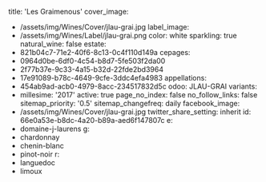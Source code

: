 title: 'Les Graimenous'
cover_image:
  - /assets/img/Wines/Cover/jlau-grai.jpg
label_image:
  - /assets/img/Wines/Label/jlau-grai.png
color: white
sparkling: true
natural_wine: false
estate:
  - 821b04c7-71e2-40f6-8c13-0c4f110d149a
cepages:
  - 0964d0be-6df0-4c54-b8d7-5fe503f2da00
  - 2f77b37e-9c33-4a15-b32d-22fde2bd3964
  - 17e91089-b78c-4649-9cfe-3ddc4efa4983
appellations:
  - 454ab9ad-acb0-4979-8acc-234517832d5c
odoo: JLAU-GRAI
variants:
  -
    millesime: '2017'
    active: true
page_no_index: false
no_follow_links: false
sitemap_priority: '0.5'
sitemap_changefreq: daily
facebook_image:
  - /assets/img/Wines/Cover/jlau-grai.jpg
twitter_share_setting: inherit
id: 66e0a53e-b8dc-4a20-b89a-aed6f147807c
e:
  - domaine-j-laurens
g:
  - chardonnay
  - chenin-blanc
  - pinot-noir
r:
  - languedoc
  - limoux
